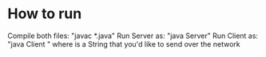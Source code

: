 # How to run

Compile both files:
"javac *.java"
Run Server as:
"java Server"
Run Client as:
"java Client <data to send>"
 where <data to send> is a String that you'd like to send over the network
